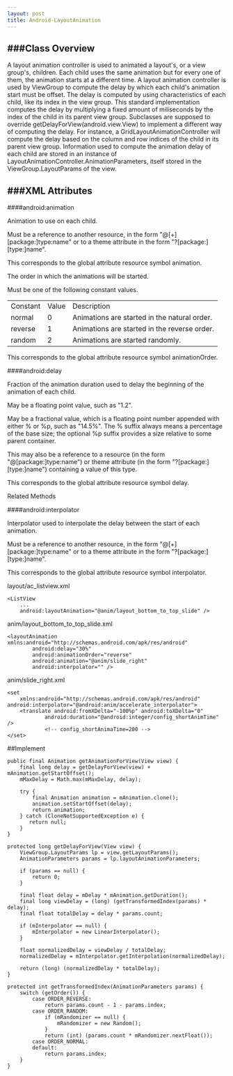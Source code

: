 ```yaml
---
layout: post
title: Android-LayoutAnimation
---
```


###Class Overview
---
A layout animation controller is used to animated a layout's, or a view group's, children. Each child uses the same animation but for every one of them, the animation starts at a different time. A layout animation controller is used by ViewGroup to compute the delay by which each child's animation start must be offset. The delay is computed by using characteristics of each child, like its index in the view group. This standard implementation computes the delay by multiplying a fixed amount of miliseconds by the index of the child in its parent view group. Subclasses are supposed to override getDelayForView(android.view.View) to implement a different way of computing the delay. For instance, a GridLayoutAnimationController will compute the delay based on the column and row indices of the child in its parent view group. Information used to compute the animation delay of each child are stored in an instance of LayoutAnimationController.AnimationParameters, itself stored in the ViewGroup.LayoutParams of the view.

###XML Attributes
---
####android:animation

Animation to use on each child.

Must be a reference to another resource, in the form "@[+][package:]type:name" or to a theme attribute in the form "?[package:][type:]name".

This corresponds to the global attribute resource symbol animation.

The order in which the animations will be started.

Must be one of the following constant values.

<table>
<tr>
<td>Constant</td>
<td>Value</td>
<td>Description</td>
</tr>
<tr>
<td>normal</td>
<td>0</td>
<td>Animations are started in the natural order.</td>
</tr>
<tr>
<td>reverse</td>
<td>1</td>
<td>Animations are started in the reverse order.</td>
</tr>
<tr>
<td>random</td>
<td>2</td>
<td>Animations are started randomly.</td>
</tr>
</table>

This corresponds to the global attribute resource symbol animationOrder.

####android:delay

Fraction of the animation duration used to delay the beginning of the animation of each child.

May be a floating point value, such as "1.2".

May be a fractional value, which is a floating point number appended with either % or %p, such as "14.5%". The % suffix always means a percentage of the base size; the optional %p suffix provides a size relative to some parent container.

This may also be a reference to a resource (in the form "@[package:]type:name") or theme attribute (in the form "?[package:][type:]name") containing a value of this type.

This corresponds to the global attribute resource symbol delay.

Related Methods

####android:interpolator

Interpolator used to interpolate the delay between the start of each animation.

Must be a reference to another resource, in the form "@[+][package:]type:name" or to a theme attribute in the form "?[package:][type:]name".

This corresponds to the global attribute resource symbol interpolator.

layout/ac_listview.xml

```
<ListView 
	...
    android:layoutAnimation="@anim/layout_bottom_to_top_slide" />
```
 
anim/layout_bottom_to_top_slide.xml

```
<layoutAnimation xmlns:android="http://schemas.android.com/apk/res/android"
        android:delay="30%"
        android:animationOrder="reverse"
        android:animation="@anim/slide_right"
        android:interpolator="" />
```

anim/slide_right.xml

```
<set 
	xmlns:android="http://schemas.android.com/apk/res/android" 	android:interpolator="@android:anim/accelerate_interpolator">
    <translate android:fromXDelta="-100%p" android:toXDelta="0"
            android:duration="@android:integer/config_shortAnimTime" /> 
            <!-- config_shortAnimaTime=200 -->
</set>
```


##Implement

```
public final Animation getAnimationForView(View view) {
	final long delay = getDelayForView(view) + mAnimation.getStartOffset();
    mMaxDelay = Math.max(mMaxDelay, delay);

    try {
        final Animation animation = mAnimation.clone();
        animation.setStartOffset(delay);
        return animation;
    } catch (CloneNotSupportedException e) {
       return null;
	}
}
```

```
protected long getDelayForView(View view) {
	ViewGroup.LayoutParams lp = view.getLayoutParams();
	AnimationParameters params = lp.layoutAnimationParameters;

	if (params == null) {
		return 0;
	}

	final float delay = mDelay * mAnimation.getDuration();
	final long viewDelay = (long) (getTransformedIndex(params) * delay);
	final float totalDelay = delay * params.count;

	if (mInterpolator == null) {
		mInterpolator = new LinearInterpolator();
	}
	
	float normalizedDelay = viewDelay / totalDelay;
	normalizedDelay = mInterpolator.getInterpolation(normalizedDelay);

	return (long) (normalizedDelay * totalDelay);
}
```

```
protected int getTransformedIndex(AnimationParameters params) {
	switch (getOrder()) {
		case ORDER_REVERSE:
			return params.count - 1 - params.index;
		case ORDER_RANDOM:
			if (mRandomizer == null) {
				mRandomizer = new Random();
			}
			return (int) (params.count * mRandomizer.nextFloat());
		case ORDER_NORMAL:
		default:
			return params.index;
	}
}
```

